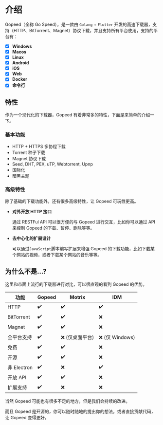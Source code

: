 # 介绍

Gopeed（全称 Go Speed），是一款由 `Golang` + `Flutter` 开发的高速下载器，支持（HTTP、BitTorrent、Magnet）协议下载，并且支持所有平台使用，支持的平台有：

- [x] **Windows**
- [x] **Macos**
- [x] **Linux**
- [x] **Android**
- [x] **iOS**
- [x] **Web**
- [x] **Docker**
- [x] **命令行**

## 特性

作为一个现代化的下载器，Gopeed 有着非常多的特性，下面是来简单的介绍一下。

### 基本功能

- HTTP + HTTPS 多协程下载
- Torrent 种子下载
- Magnet 协议下载
- Seed, DHT, PEX, uTP, Webtorrent, Upnp
- 国际化
- 暗黑主题

### 高级特性

除了基础的下载功能外，还有很多高级特性，让 Gopeed 可玩性更高。

- **对外开放 HTTP 接口**

  通过 RESTFul API 可以很方便的与 Gopeed 进行交互，比如你可以通过 API 来控制 Gopeed 的下载、暂停、删除等等。

- **去中心化的扩展设计**

  可以通过`JavaScript`脚本编写扩展来增强 Gopeed 的下载功能，比如下载某个网站的视频，或者下载某个网站的音乐等等。

## 为什么不是...?

这里和市面上流行的下载器进行对比，可以很直观的看到 Gopeed 的优势。

| 功能        | Gopeed | Motrix          | IDM             |
| ----------- | ------ | --------------- | --------------- |
| HTTP        | ✔️     | ✔️              | ✔️              |
| BitTorrent  | ✔️     | ✔️              | ❌              |
| Magnet      | ✔️     | ✔️              | ❌              |
| 全平台支持  | ✔️     | ❌ (仅桌面平台) | ❌ (仅 Windows) |
| 免费        | ✔️     | ✔️              | ❌              |
| 开源        | ✔️     | ✔️              | ❌              |
| 非 Electron | ✔️     | ❌              | ✔️              |
| 开放 API    | ✔️     | ✔️              | ❌              |
| 扩展支持    | ✔️     | ❌              | ❌              |

当然 Gopeed 可能也有很多不足的地方，但是我们会持续的改进。

而且 Gopeed 是开源的，你可以随时随地的提出你的想法，或者直接贡献代码，让 Gopeed 变得更好。
